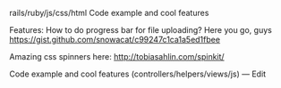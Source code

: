 rails/ruby/js/css/html
Code example and cool features

Features: How to do progress bar for file uploading? Here you go, guys https://gist.github.com/snowacat/c99247c1ca1a5ed1fbee

Amazing css spinners here: http://tobiasahlin.com/spinkit/

Code example and cool features (controllers/helpers/views/js) — Edit
